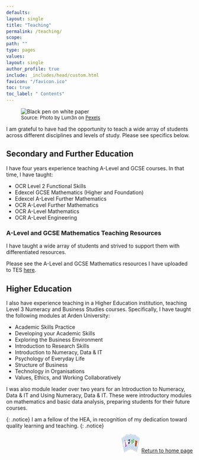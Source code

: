 ```yaml
---
defaults:
layout: single
title: "Teaching"
permalink: /teaching/
scope:
path: ""
type: pages
values:
layout: single
author_profile: true
include: _includes/head/custom.html
favicon: "/favicon.ico"
toc: true
toc_label: " Contents"
---
```

<figure>
  <img src="/assets/pexels-lum3n-44775-167682.jpg" alt="Black pen on white paper" title="Black pen on white paper" style="width=100%;">
  <figcaption style="font-size: small;">Source: Photo by Lum3n on <a href = "https://www.pexels.com/photo/black-click-pen-on-white-paper-167682/">Pexels</a> </figcaption>
</figure>
I am grateful to have had the opportunity to teach a wide array of students across different disciplines and levels of study. Please see specifics below.

## Secondary and Further Education

I have four years experience teaching A-Level and GCSE courses. In that time, I have taught:
- OCR Level 2 Functional Skills
- Edexcel GCSE Mathematics (Higher and Foundation)
- Edexcel A-Level Further Mathematics
- OCR A-Level Further Mathematics
- OCR A-Level Mathematics
- OCR A-Level Engineering

### A-Level and GCSE Mathematics Teaching Resources

I have taught a wide array of students and strived to support them with differentiated resources. 

Please see the A-Level and GCSE Mathematics resources I have uploaded to TES [here](https://www.tes.com/teaching-resources/shop/DannyCMarshall).

## Higher Education

I also have experience teaching in a Higher Education institution, teaching Level 3 Numeracy and Business Studies courses. Specifically, I have taught the following modules at Arden University:
- Academic Skills Practice
- Developing your Academic Skills
- Exploring the Business Environment
- Introduction to Research Skills
- Introduction to Numeracy, Data & IT
- Psychology of Everyday Life
- Structure of Business
- Technology in Organisations
- Values, Ethics, and Working Collaboratively

I was also module leader over two years for an Introduction to Numeracy, Data & IT and Using Numeracy, Data & IT. These were introductory modules on mathematics and basic data analysis, preparing students for their future courses.

{: .notice} I am a fellow of the HEA, in recognition of my dedication toward quality learning and teaching. {: .notice}

<div style="text-align: right;"> <img src="/assets/back_to_home_button.png" alt="custom emoji" width="50px" height="50px"> <a href="/">Return to home page</a> </div>
